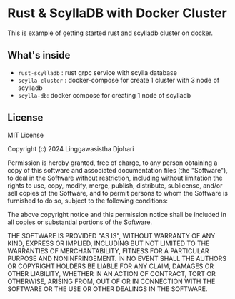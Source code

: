 # Rust & ScyllaDB with Docker Cluster

This is example of getting started rust and scylladb cluster on docker.

## What's inside

- `rust-scylladb` : rust grpc service with scylla database
- `scylla-cluster` : docker-compose for create 1 cluster with 3 node of scylladb
- `scylla-db`: docker compose for creating 1 node of scylladb

## License

MIT License

Copyright (c) 2024 Linggawasistha Djohari

Permission is hereby granted, free of charge, to any person obtaining a copy
of this software and associated documentation files (the "Software"), to deal
in the Software without restriction, including without limitation the rights
to use, copy, modify, merge, publish, distribute, sublicense, and/or sell
copies of the Software, and to permit persons to whom the Software is
furnished to do so, subject to the following conditions:

The above copyright notice and this permission notice shall be included in all
copies or substantial portions of the Software.

THE SOFTWARE IS PROVIDED "AS IS", WITHOUT WARRANTY OF ANY KIND, EXPRESS OR
IMPLIED, INCLUDING BUT NOT LIMITED TO THE WARRANTIES OF MERCHANTABILITY,
FITNESS FOR A PARTICULAR PURPOSE AND NONINFRINGEMENT. IN NO EVENT SHALL THE
AUTHORS OR COPYRIGHT HOLDERS BE LIABLE FOR ANY CLAIM, DAMAGES OR OTHER
LIABILITY, WHETHER IN AN ACTION OF CONTRACT, TORT OR OTHERWISE, ARISING FROM,
OUT OF OR IN CONNECTION WITH THE SOFTWARE OR THE USE OR OTHER DEALINGS IN THE
SOFTWARE.
